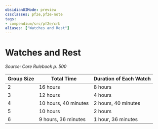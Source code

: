 ```yaml
---
obsidianUIMode: preview
cssclasses: pf2e,pf2e-note
tags:
- compendium/src/pf2e/crb
aliases: ["Watches and Rest"]
---
```

# Watches and Rest  
*Source: Core Rulebook p. 500*  

| Group Size | Total Time | Duration of Each Watch |
|------------|------------|------------------------|
| 2 | 16 hours | 8 hours |
| 3 | 12 hours | 4 hours |
| 4 | 10 hours, 40 minutes | 2 hours, 40 minutes |
| 5 | 10 hours | 2 hours |
| 6 | 9 hours, 36 minutes | 1 hour, 36 minutes |